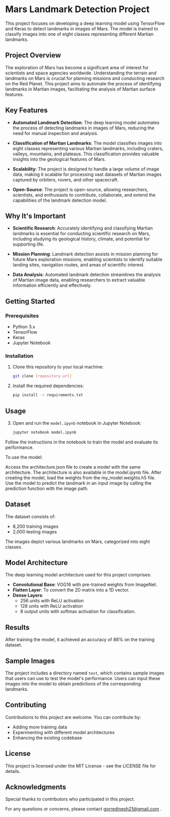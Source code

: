 # Mars Landmark Detection Project

This project focuses on developing a deep learning model using TensorFlow and Keras to detect landmarks in images of Mars. The model is trained to classify images into one of eight classes representing different Martian landmarks.

## Project Overview

The exploration of Mars has become a significant area of interest for scientists and space agencies worldwide. Understanding the terrain and landmarks on Mars is crucial for planning missions and conducting research on the Red Planet. This project aims to automate the process of identifying landmarks in Martian images, facilitating the analysis of Martian surface features.

## Key Features

- **Automated Landmark Detection**: The deep learning model automates the process of detecting landmarks in images of Mars, reducing the need for manual inspection and analysis.
  
- **Classification of Martian Landmarks**: The model classifies images into eight classes representing various Martian landmarks, including craters, valleys, mountains, and plateaus. This classification provides valuable insights into the geological features of Mars.

- **Scalability**: The project is designed to handle a large volume of image data, making it scalable for processing vast datasets of Martian images captured by orbiters, rovers, and other spacecraft.

- **Open-Source**: The project is open-source, allowing researchers, scientists, and enthusiasts to contribute, collaborate, and extend the capabilities of the landmark detection model.

## Why It's Important

- **Scientific Research**: Accurately identifying and classifying Martian landmarks is essential for conducting scientific research on Mars, including studying its geological history, climate, and potential for supporting life.

- **Mission Planning**: Landmark detection assists in mission planning for future Mars exploration missions, enabling scientists to identify suitable landing sites, navigation routes, and areas of scientific interest.

- **Data Analysis**: Automated landmark detection streamlines the analysis of Martian image data, enabling researchers to extract valuable information efficiently and effectively.

## Getting Started

### Prerequisites

- Python 3.x
- TensorFlow
- Keras
- Jupyter Notebook

### Installation

1. Clone this repository to your local machine:

   ```bash
   git clone [repository-url]

2. Install the required dependencies:

   ```bash
   pip install -r requirements.txt
## Usage

3. Open and run the `model.ipynb` notebook in Jupyter Notebook:

   ```bash
   jupyter notebook model.ipynb
Follow the instructions in the notebook to train the model and evaluate its performance.

To use the model:

Access the architecture.json file to create a model with the same architecture. 
The architecture is also available in the model.ipynb file.
After creating the model, load the weights from the my_model.weights.h5 file.
Use the model to predict the landmark in an input image by calling the prediction function with the image path.


## Dataset

The dataset consists of:

- 8,200 training images
- 2,000 testing images

The images depict various landmarks on Mars, categorized into eight classes.

## Model Architecture

The deep learning model architecture used for this project comprises:

- **Convolutional Base**: VGG16 with pre-trained weights from ImageNet.
- **Flatten Layer**: To convert the 2D matrix into a 1D vector.
- **Dense Layers**:
  - 256 units with ReLU activation
  - 128 units with ReLU activation
  - 8 output units with softmax activation for classification.

## Results

After training the model, it achieved an accuracy of 88% on the training dataset.

## Sample Images

The project includes a directory named `test`, which contains sample images that users can use to test the model's performance. Users can input these images into the model to obtain predictions of the corresponding landmarks.

## Contributing

Contributions to this project are welcome. You can contribute by:

- Adding more training data
- Experimenting with different model architectures
- Enhancing the existing codebase

## License

This project is licensed under the MIT License - see the LICENSE file for details.

## Acknowledgments

Special thanks to contributors who participated in this project.

For any questions or concerns, please contact gorredinesh21@gmail.com .

